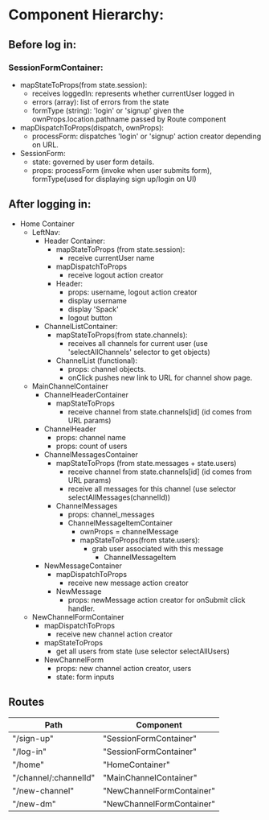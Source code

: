 # Component Hierarchy:

## Before log in: 
### SessionFormContainer: 
  - mapStateToProps(from state.session):
    + receives loggedIn: represents whether currentUser logged in
    + errors (array): list of errors from the state
    + formType (string): 'login' or 'signup' given the ownProps.location.pathname passed by Route component
  - mapDispatchToProps(dispatch, ownProps):
    + processForm: dispatches 'login' or 'signup' action creator depending on URL.
   - SessionForm:
      + state: governed by user form details.
      + props: processForm (invoke when user submits form), formType(used for displaying sign up/login on UI)

## After logging in:
 - Home Container
   - LeftNav:
     - Header Container:
       + mapStateToProps (from state.session):
          * receive currentUser name 
       + mapDispatchToProps
          * receive logout action creator 
       + Header:
          * props: username, logout action creator
          * display username 
          * display 'Spack'
          * logout button 
      - ChannelListContainer:
        + mapStateToProps(from state.channels):
          * receives all channels for current user (use 'selectAllChannels' selector to get objects)
        + ChannelList (functional):
          * props: channel objects.
          * onClick pushes new link to URL for channel show page.  
    - MainChannelContainer
       - ChannelHeaderContainer
          - mapStateToProps
            + receive channel from state.channels[id] (id comes from URL params)
        - ChannelHeader
          + props: channel name 
          + props: count of users
       - ChannelMessagesContainer
         + mapStateToProps (from state.messages + state.users)
            * receive channel from state.channels[id] (id comes from URL params)
            * receive all messages for this channel (use selector selectAllMessages(channelId)) 
         + ChannelMessages
            * props: channel_messages 
            * ChannelMessageItemContainer 
              - ownProps = channelMessage
              - mapStateToProps(from state.users):
                + grab user associated with this message 
                  *  ChannelMessageItem
       - NewMessageContainer
          + mapDispatchToProps
            * receive new message action creator 
         + NewMessage
            * props: newMessage action creator for onSubmit click handler.
     - NewChannelFormContainer
        + mapDispatchToProps
            * receive new channel action creator 
        + mapStateToProps
            * get all users from state (use selector selectAllUsers)
        + NewChannelForm
            * props: new channel action creator, users 
            * state: form inputs
    
## Routes

|Path   | Component   |
|-------|-------------|
| "/sign-up" | "SessionFormContainer" |
| "/log-in" | "SessionFormContainer" |
| "/home" | "HomeContainer" |
| "/channel/:channelId" | "MainChannelContainer" |
| "/new-channel" | "NewChannelFormContainer" |
| "/new-dm" | "NewChannelFormContainer" |

        
